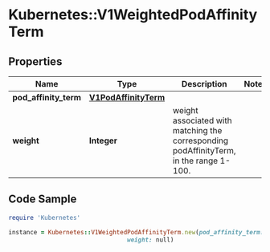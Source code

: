 # Kubernetes::V1WeightedPodAffinityTerm

## Properties

Name | Type | Description | Notes
------------ | ------------- | ------------- | -------------
**pod_affinity_term** | [**V1PodAffinityTerm**](V1PodAffinityTerm.md) |  | 
**weight** | **Integer** | weight associated with matching the corresponding podAffinityTerm, in the range 1-100. | 

## Code Sample

```ruby
require 'Kubernetes'

instance = Kubernetes::V1WeightedPodAffinityTerm.new(pod_affinity_term: null,
                                 weight: null)
```


